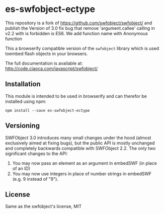 # es-swfobject-ectype

This repository is a fork of https://github.com/swfobject/swfobject/ and publish the Version of 3.0 fix bug that remove 'argument.callee' calling in v2.2 with is forbidden is ES6. We add function name with Anonymous function

This a browserify compatible version of the `swfobject` library which is used toembed flash objects in your browsers.

The full documentation is available at: 
http://code.ciaoca.com/javascript/swfobject/

## Installation

This module is intended to be used in browserify and can therefor be installed
using npm:

```
npm install --save es-swfobject-ectype
```

## Versioning


SWFObject 3.0 introduces many small changes under the hood (almost exclusively aimed at fixing bugs), but the public API is mostly unchanged and completely backwards compatible with SWFObject 2.2.  The only two significant changes to the API: 

1. You may now pass an element as an argument in embedSWF (in place of an ID)
2. You may now use integers in place of number strings in embedSWF (e.g. 9 instead of "9").

## License

Same as the swfobject's license, MIT